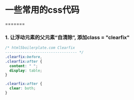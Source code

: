 # 一些常用的css代码
=======
### 1. 让浮动元素的父元素“自清除”, 添加class = "clearfix"
```css
/* html5boilerplate.com Clearfix
--------------------------------- */
.clearfix:before,
.clearfix:after {
  content: " ";
  display: table;
}

.clearfix:after {
  clear: both;
}
```

